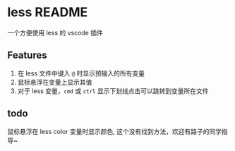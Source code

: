 # less README

一个方便使用 less 的 vscode 插件

## Features

1. 在 less 文件中键入 `@` 时显示预输入的所有变量
2. 鼠标悬浮在变量上显示其值
3. 对于 less 变量，`cmd` 或 `ctrl` 显示下划线点击可以跳转到变量所在文件

## todo

鼠标悬浮在 less color 变量时显示颜色, 这个没有找到方法，欢迎有路子的同学指导~
